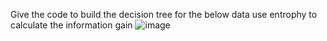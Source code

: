 Give the code to build the decision tree for the below data use entrophy to calculate the information gain
![image](https://github.com/user-attachments/assets/82fe1e22-338e-456d-93c6-79fd58246a36)
